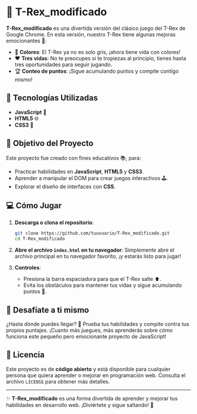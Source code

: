 # 🦖 T-Rex_modificado

**T-Rex_modificado** es una divertida versión del clásico juego del T-Rex de Google Chrome. En esta versión, nuestro T-Rex tiene algunas mejoras emocionantes 🥳:

- 🎨 **Colores**: El T-Rex ya no es solo gris, ¡ahora tiene vida con colores!
- ❤️ **Tres vidas**: No te preocupes si te tropiezas al principio, tienes hasta tres oportunidades para seguir jugando.
- 🏆 **Conteo de puntos**: ¡Sigue acumulando puntos y compite contigo mismo!

## 🚀 Tecnologías Utilizadas

- **JavaScript** 📜
- **HTML5** 🌐
- **CSS3** 🎨

## 🎯 Objetivo del Proyecto

Este proyecto fue creado con fines educativos 📚, para:
- Practicar habilidades en **JavaScript**, **HTML5** y **CSS3**.
- Aprender a manipular el DOM para crear juegos interactivos 🕹️.
- Explorar el diseño de interfaces con **CSS**.

## 💻 Cómo Jugar

1. **Descarga o clona el repositorio**:
   ```bash
   git clone https://github.com/tuusuario/T-Rex_modificado.git
   cd T-Rex_modificado
   ```

2. **Abre el archivo `index.html` en tu navegador**:
   Simplemente abre el archivo principal en tu navegador favorito, ¡y estarás listo para jugar!

3. **Controles**:
   - Presiona la barra espaciadora para que el T-Rex salte ⬆️.
   - Evita los obstáculos para mantener tus vidas y sigue acumulando puntos 🏅.

## 🏅 Desafíate a ti mismo

¿Hasta dónde puedes llegar? 💪 Prueba tus habilidades y compite contra tus propios puntajes. ¡Cuanto más juegues, más aprenderás sobre cómo funciona este pequeño pero emocionante proyecto de JavaScript!

## 📜 Licencia

Este proyecto es de **código abierto** y está disponible para cualquier persona que quiera aprender o mejorar en programación web. Consulta el archivo `LICENSE` para obtener más detalles.

---

✨ **T-Rex_modificado** es una forma divertida de aprender y mejorar tus habilidades en desarrollo web. ¡Diviértete y sigue saltando! 🎉
